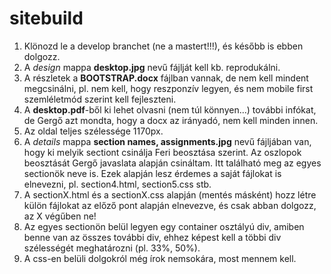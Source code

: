 # sitebuild
1. Klönozd le a develop branchet (ne a mastert!!!), és később is ebben dolgozz.
2. A _design_ mappa __desktop.jpg__ nevű fájlját kell kb. reprodukálni.
3. A részletek a __BOOTSTRAP.docx__ fájlban vannak, de nem kell mindent megcsinálni, pl. nem kell, hogy reszponzív legyen, és nem mobile first szemléletmód szerint kell fejleszteni.
4. A __desktop.pdf__-ből ki lehet olvasni (nem túl könnyen...) további infókat, de Gergő azt mondta, hogy a docx az irányadó, nem kell minden innen.
5. Az oldal teljes szélessége 1170px.
6. A _details_ mappa __section names, assignments.jpg__ nevű fájljában van, hogy ki melyik sectiont csinálja Feri beosztása szerint. Az oszlopok beosztását Gergő javaslata alapján csináltam. Itt található meg az egyes sectionök neve is. Ezek alapján lesz érdemes a saját fájlokat is elnevezni, pl. section4.html, section5.css stb.
7. A sectionX.html és a sectionX.css alapján (mentés másként) hozz létre külön fájlokat az előző pont alapján elnevezve, és csak abban dolgozz, az X végűben ne!
8. Az egyes sectionön belül legyen egy container osztályú div, amiben benne van az összes további div, ehhez képest kell a többi div szélességét meghatározni (pl. 33%, 50%).
9. A css-en belüli dolgokról még írok nemsokára, most mennem kell.